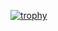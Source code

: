 [![trophy](https://github-profile-trophy.vercel.app/?username=mrrjew)](https://github.com/ryo-ma/github-profile-trophy)
